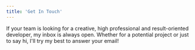 ```yaml
---
title: 'Get In Touch'
---
```


If your team is looking for a creative, high professional and result-oriented developer, my inbox is always open. Whether for a potential project or just to say hi, I'll try my best to answer your email!
